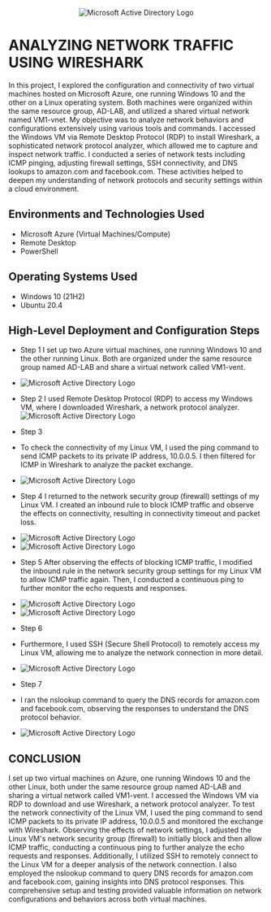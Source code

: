 <p align="center">
<img src="https://i.imgur.com/6xuIYna.png" alt="Microsoft Active Directory Logo"/>
</p>

<h1>ANALYZING NETWORK TRAFFIC USING WIRESHARK</h1>
In this project, I explored the configuration and connectivity of two virtual machines hosted on Microsoft Azure, one running Windows 10 and the other on a Linux operating system. Both machines were organized within the same resource group, AD-LAB, and utilized a shared virtual network named VM1-vnet. My objective was to analyze network behaviors and configurations extensively using various tools and commands. I accessed the Windows VM via Remote Desktop Protocol (RDP) to install Wireshark, a sophisticated network protocol analyzer, which allowed me to capture and inspect network traffic. I conducted a series of network tests including ICMP pinging, adjusting firewall settings, SSH connectivity, and DNS lookups to amazon.com and facebook.com. These activities helped to deepen my understanding of network protocols and security settings within a cloud environment.<br />


<h2>Environments and Technologies Used</h2>

- Microsoft Azure (Virtual Machines/Compute)
- Remote Desktop
- PowerShell

<h2>Operating Systems Used </h2>

- Windows 10 (21H2)
- Ubuntu 20.4

<h2>High-Level Deployment and Configuration Steps</h2>

- Step 1
 I set up two Azure virtual machines, one running Windows 10 and the other running Linux. Both are organized under the same resource group named AD-LAB and share a virtual network called VM1-vent.
- <img src="https://i.imgur.com/cyNFPtC.png" alt="Microsoft Active Directory Logo"/>
- Step 2
 I used Remote Desktop Protocol (RDP) to access my Windows VM, where I downloaded Wireshark, a network protocol analyzer.
  <img src="https://i.imgur.com/o95g8Z0.png" alt="Microsoft Active Directory Logo"/>
- Step 3
- To check the connectivity of my Linux VM, I used the ping command to send ICMP packets to its private IP address, 10.0.0.5. I then filtered for ICMP in Wireshark to analyze the packet exchange.
- <img src="https://i.imgur.com/rYekHg0.png" alt="Microsoft Active Directory Logo"/>
- Step 4
 I returned to the network security group (firewall) settings of my Linux VM. I created an inbound rule to block ICMP traffic and observe the effects on connectivity, resulting in connectivity timeout and packet loss.
- <img src="https://i.imgur.com/PErEHsW.png" alt="Microsoft Active Directory Logo"/>
- <img src="https://i.imgur.com/XlKBSK8.png" alt="Microsoft Active Directory Logo"/>
- Step 5
 After observing the effects of blocking ICMP traffic, I modified the inbound rule in the network security group settings for my Linux VM to allow ICMP traffic again. Then, I conducted a continuous ping to further monitor the echo requests and responses.
- <img src="https://i.imgur.com/49MktQd.png" alt="Microsoft Active Directory Logo"/>
- <img src="https://i.imgur.com/M4XRDcs.png" alt="Microsoft Active Directory Logo"/>

-  Step 6
-  Furthermore, I used SSH (Secure Shell Protocol) to remotely access my Linux VM, allowing me to analyze the network connection in more detail.
-  <img src="https://i.imgur.com/auEcVXp.png" alt="Microsoft Active Directory Logo"/>
-  Step 7
-  I ran the nslookup command to query the DNS records for amazon.com and facebook.com, observing the responses to understand the DNS protocol behavior.
-  <img src="https://i.imgur.com/ksyPXUZ.png" alt="Microsoft Active Directory Logo"/>

<h2>CONCLUSION</h2>
I set up two virtual machines on Azure, one running Windows 10 and the other Linux, both under the same resource group named AD-LAB and sharing a virtual network called VM1-vent. I accessed the Windows VM via RDP to download and use Wireshark, a network protocol analyzer. To test the network connectivity of the Linux VM, I used the ping command to send ICMP packets to its private IP address, 10.0.0.5 and monitored the exchange with Wireshark. Observing the effects of network settings, I adjusted the Linux VM's network security group (firewall) to initially block and then allow ICMP traffic, conducting a continuous ping to further analyze the echo requests and responses. Additionally, I utilized SSH to remotely connect to the Linux VM for a deeper analysis of the network connection. I also employed the nslookup command to query DNS records for amazon.com and facebook.com, gaining insights into DNS protocol responses. This comprehensive setup and testing provided valuable information on network configurations and behaviors across both virtual machines.

